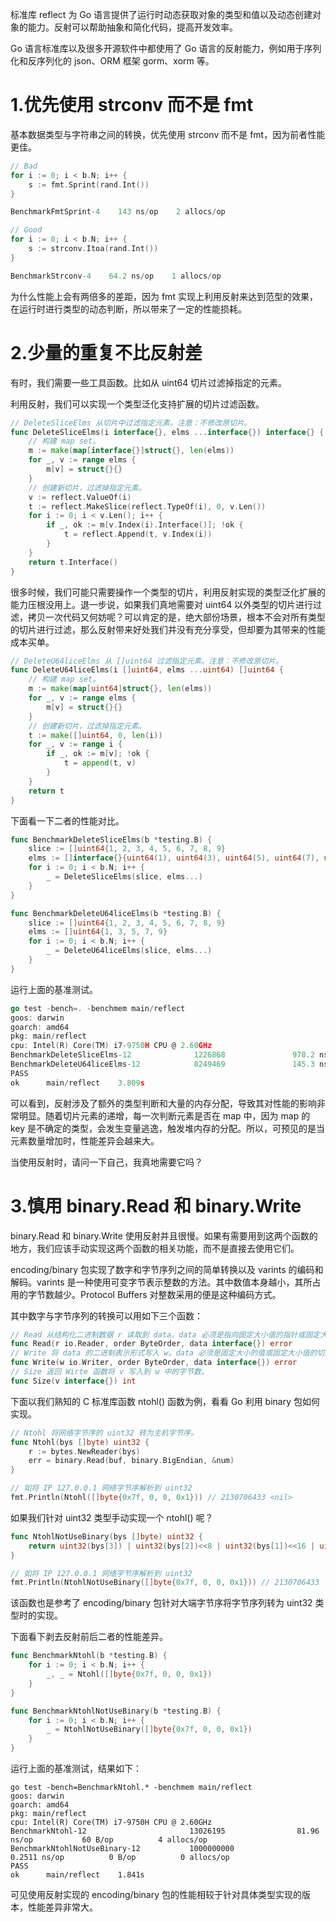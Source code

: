 标准库 reflect 为 Go 语言提供了运行时动态获取对象的类型和值以及动态创建对象的能力。反射可以帮助抽象和简化代码，提高开发效率。

Go 语言标准库以及很多开源软件中都使用了 Go 语言的反射能力，例如用于序列化和反序列化的 json、ORM 框架 gorm、xorm 等。

# 1.优先使用 strconv 而不是 fmt
基本数据类型与字符串之间的转换，优先使用 strconv 而不是 fmt，因为前者性能更佳。
```go
// Bad
for i := 0; i < b.N; i++ {
	s := fmt.Sprint(rand.Int())
}

BenchmarkFmtSprint-4    143 ns/op    2 allocs/op

// Good
for i := 0; i < b.N; i++ {
	s := strconv.Itoa(rand.Int())
}

BenchmarkStrconv-4    64.2 ns/op    1 allocs/op
```
为什么性能上会有两倍多的差距，因为 fmt 实现上利用反射来达到范型的效果，在运行时进行类型的动态判断，所以带来了一定的性能损耗。

# 2.少量的重复不比反射差
有时，我们需要一些工具函数。比如从 uint64 切片过滤掉指定的元素。

利用反射，我们可以实现一个类型泛化支持扩展的切片过滤函数。
```go
// DeleteSliceElms 从切片中过滤指定元素。注意：不修改原切片。
func DeleteSliceElms(i interface{}, elms ...interface{}) interface{} {
	// 构建 map set。
	m := make(map[interface{}]struct{}, len(elms))
	for _, v := range elms {
		m[v] = struct{}{}
	}
	// 创建新切片，过滤掉指定元素。
	v := reflect.ValueOf(i)
	t := reflect.MakeSlice(reflect.TypeOf(i), 0, v.Len())
	for i := 0; i < v.Len(); i++ {
		if _, ok := m[v.Index(i).Interface()]; !ok {
			t = reflect.Append(t, v.Index(i))
		}
	}
	return t.Interface()
}
```
很多时候，我们可能只需要操作一个类型的切片，利用反射实现的类型泛化扩展的能力压根没用上。退一步说，如果我们真地需要对 uint64 以外类型的切片进行过滤，拷贝一次代码又何妨呢？可以肯定的是，绝大部份场景，根本不会对所有类型的切片进行过滤，那么反射带来好处我们并没有充分享受，但却要为其带来的性能成本买单。
```go
// DeleteU64liceElms 从 []uint64 过滤指定元素。注意：不修改原切片。
func DeleteU64liceElms(i []uint64, elms ...uint64) []uint64 {
	// 构建 map set。
	m := make(map[uint64]struct{}, len(elms))
	for _, v := range elms {
		m[v] = struct{}{}
	}
	// 创建新切片，过滤掉指定元素。
	t := make([]uint64, 0, len(i))
	for _, v := range i {
		if _, ok := m[v]; !ok {
			t = append(t, v)
		}
	}
	return t
}
```
下面看一下二者的性能对比。
```go
func BenchmarkDeleteSliceElms(b *testing.B) {
	slice := []uint64{1, 2, 3, 4, 5, 6, 7, 8, 9}
	elms := []interface{}{uint64(1), uint64(3), uint64(5), uint64(7), uint64(9)}
	for i := 0; i < b.N; i++ {
		_ = DeleteSliceElms(slice, elms...)
	}
}

func BenchmarkDeleteU64liceElms(b *testing.B) {
	slice := []uint64{1, 2, 3, 4, 5, 6, 7, 8, 9}
	elms := []uint64{1, 3, 5, 7, 9}
	for i := 0; i < b.N; i++ {
		_ = DeleteU64liceElms(slice, elms...)
	}
}
```
运行上面的基准测试。
```go
go test -bench=. -benchmem main/reflect 
goos: darwin
goarch: amd64
pkg: main/reflect
cpu: Intel(R) Core(TM) i7-9750H CPU @ 2.60GHz
BenchmarkDeleteSliceElms-12              1226868               978.2 ns/op           296 B/op         16 allocs/op
BenchmarkDeleteU64liceElms-12            8249469               145.3 ns/op            80 B/op          1 allocs/op
PASS
ok      main/reflect    3.809s
```
可以看到，反射涉及了额外的类型判断和大量的内存分配，导致其对性能的影响非常明显。随着切片元素的递增，每一次判断元素是否在 map 中，因为 map 的 key 是不确定的类型，会发生变量逃逸，触发堆内存的分配。所以，可预见的是当元素数量增加时，性能差异会越来大。

当使用反射时，请问一下自己，我真地需要它吗？

# 3.慎用 binary.Read 和 binary.Write
binary.Read 和 binary.Write 使用反射并且很慢。如果有需要用到这两个函数的地方，我们应该手动实现这两个函数的相关功能，而不是直接去使用它们。

encoding/binary 包实现了数字和字节序列之间的简单转换以及 varints 的编码和解码。varints 是一种使用可变字节表示整数的方法。其中数值本身越小，其所占用的字节数越少。Protocol Buffers 对整数采用的便是这种编码方式。

其中数字与字节序列的转换可以用如下三个函数：
```go
// Read 从结构化二进制数据 r 读取到 data。data 必须是指向固定大小值的指针或固定大小值的切片。
func Read(r io.Reader, order ByteOrder, data interface{}) error
// Write 将 data 的二进制表示形式写入 w。data 必须是固定大小的值或固定大小值的切片，或指向此类数据的指针。
func Write(w io.Writer, order ByteOrder, data interface{}) error
// Size 返回 Wirte 函数将 v 写入到 w 中的字节数。
func Size(v interface{}) int
```
下面以我们熟知的 C 标准库函数 ntohl() 函数为例，看看 Go 利用 binary 包如何实现。
```go
// Ntohl 将网络字节序的 uint32 转为主机字节序。
func Ntohl(bys []byte) uint32 {
	r := bytes.NewReader(bys)
	err = binary.Read(buf, binary.BigEndian, &num)
}

// 如将 IP 127.0.0.1 网络字节序解析到 uint32
fmt.Println(Ntohl([]byte{0x7f, 0, 0, 0x1})) // 2130706433 <nil>
```
如果我们针对 uint32 类型手动实现一个 ntohl() 呢？
```go
func NtohlNotUseBinary(bys []byte) uint32 {
	return uint32(bys[3]) | uint32(bys[2])<<8 | uint32(bys[1])<<16 | uint32(bys[0])<<24
}

// 如将 IP 127.0.0.1 网络字节序解析到 uint32
fmt.Println(NtohlNotUseBinary([]byte{0x7f, 0, 0, 0x1})) // 2130706433
```
该函数也是参考了 encoding/binary 包针对大端字节序将字节序列转为 uint32 类型时的实现。

下面看下剥去反射前后二者的性能差异。
```go
func BenchmarkNtohl(b *testing.B) {
	for i := 0; i < b.N; i++ {
		_, _ = Ntohl([]byte{0x7f, 0, 0, 0x1})
	}
}

func BenchmarkNtohlNotUseBinary(b *testing.B) {
	for i := 0; i < b.N; i++ {
		_ = NtohlNotUseBinary([]byte{0x7f, 0, 0, 0x1})
	}
}
```
运行上面的基准测试，结果如下：
```
go test -bench=BenchmarkNtohl.* -benchmem main/reflect
goos: darwin
goarch: amd64
pkg: main/reflect
cpu: Intel(R) Core(TM) i7-9750H CPU @ 2.60GHz
BenchmarkNtohl-12                       13026195                81.96 ns/op           60 B/op          4 allocs/op
BenchmarkNtohlNotUseBinary-12           1000000000               0.2511 ns/op          0 B/op          0 allocs/op
PASS
ok      main/reflect    1.841s
```
可见使用反射实现的 encoding/binary 包的性能相较于针对具体类型实现的版本，性能差异非常大。